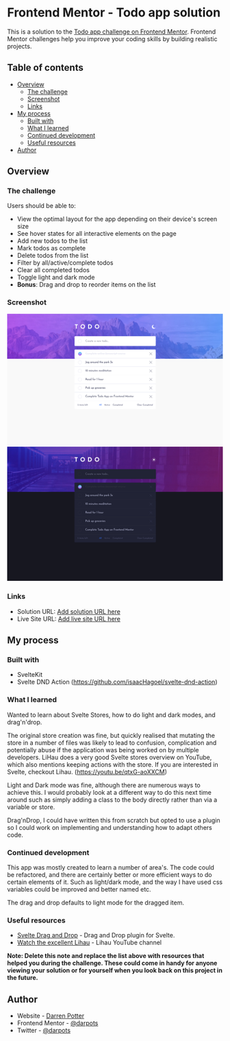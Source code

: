 # Frontend Mentor - Todo app solution

This is a solution to
the [Todo app challenge on Frontend Mentor](https://www.frontendmentor.io/challenges/todo-app-Su1_KokOW). Frontend
Mentor challenges help you improve your coding skills by building realistic projects.

## Table of contents

- [Overview](#overview)
    - [The challenge](#the-challenge)
    - [Screenshot](#screenshot)
    - [Links](#links)
- [My process](#my-process)
    - [Built with](#built-with)
    - [What I learned](#what-i-learned)
    - [Continued development](#continued-development)
    - [Useful resources](#useful-resources)
- [Author](#author)

## Overview

### The challenge

Users should be able to:

- View the optimal layout for the app depending on their device's screen size
- See hover states for all interactive elements on the page
- Add new todos to the list
- Mark todos as complete
- Delete todos from the list
- Filter by all/active/complete todos
- Clear all completed todos
- Toggle light and dark mode
- **Bonus**: Drag and drop to reorder items on the list

### Screenshot

![Light Mode](./desktop-light.png)
![Dark Mode](./desktop-dark.png)

### Links

- Solution URL: [Add solution URL here](https://your-solution-url.com)
- Live Site URL: [Add live site URL here](https://your-live-site-url.com)

## My process

### Built with

- SvelteKit
- Svelte DND Action (https://github.com/isaacHagoel/svelte-dnd-action)

### What I learned

Wanted to learn about Svelte Stores, how to do light and dark modes, and drag'n'drop.

The original store creation was fine, but quickly realised that mutating the store in a number of files was likely to
lead to confusion, complication and potentially abuse if the application was being worked on by multiple developers.
LiHau does a very good Svelte stores overview on YouTube, which also mentions keeping actions with the store. If you are
interested in Svelte, checkout Lihau.  (https://youtu.be/qtxG-aoXXCM)

Light and Dark mode was fine, although there are numerous ways to achieve this. I would probably look at a different way
to do this next time around such as simply adding a class to the body directly rather than via a variable or store.

Drag'nDrop, I could have written this from scratch but opted to use a plugin so I could work on implementing and
understanding how to adapt others code.

### Continued development

This app was mostly created to learn a number of area's. The code could be refactored, and there are certainly better or
more efficient ways to do certain elements of it. Such as light/dark mode, and the way I have used css variables could
be improved and better named etc.

The drag and drop defaults to light mode for the dragged item.

### Useful resources

- [Svelte Drag and Drop](https://github.com/isaacHagoel/svelte-dnd-action) - Drag and Drop plugin for Svelte.
- [Watch the excellent Lihau](https://www.youtube.com/c/lihautan) - Lihau YouTube channel

**Note: Delete this note and replace the list above with resources that helped you during the challenge. These could
come in handy for anyone viewing your solution or for yourself when you look back on this project in the future.**

## Author

- Website - [Darren Potter](https://www.darpots.dev)
- Frontend Mentor - [@darpots](https://www.frontendmentor.io/profile/darpots)
- Twitter - [@darpots](https://www.twitter.com/darpots)
